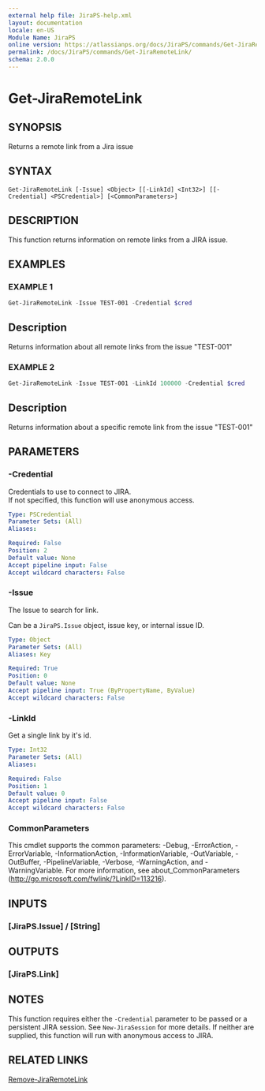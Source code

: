 ```yaml
---
external help file: JiraPS-help.xml
layout: documentation
locale: en-US
Module Name: JiraPS
online version: https://atlassianps.org/docs/JiraPS/commands/Get-JiraRemoteLink/
permalink: /docs/JiraPS/commands/Get-JiraRemoteLink/
schema: 2.0.0
---
```


# Get-JiraRemoteLink

## SYNOPSIS

Returns a remote link from a Jira issue

## SYNTAX

```
Get-JiraRemoteLink [-Issue] <Object> [[-LinkId] <Int32>] [[-Credential] <PSCredential>] [<CommonParameters>]
```

## DESCRIPTION

This function returns information on remote links from a  JIRA issue.

## EXAMPLES

### EXAMPLE 1

```powershell
Get-JiraRemoteLink -Issue TEST-001 -Credential $cred
```

Description  
 -----------  
Returns information about all remote links from the issue "TEST-001"

### EXAMPLE 2

```powershell
Get-JiraRemoteLink -Issue TEST-001 -LinkId 100000 -Credential $cred
```

Description  
 -----------  
Returns information about a specific remote link from the issue "TEST-001"

## PARAMETERS

### -Credential

Credentials to use to connect to JIRA.  
If not specified, this function will use anonymous access.

```yaml
Type: PSCredential
Parameter Sets: (All)
Aliases:

Required: False
Position: 2
Default value: None
Accept pipeline input: False
Accept wildcard characters: False
```

### -Issue

The Issue to search for link.

Can be a `JiraPS.Issue` object, issue key, or internal issue ID.

```yaml
Type: Object
Parameter Sets: (All)
Aliases: Key

Required: True
Position: 0
Default value: None
Accept pipeline input: True (ByPropertyName, ByValue)
Accept wildcard characters: False
```

### -LinkId

Get a single link by it's id.

```yaml
Type: Int32
Parameter Sets: (All)
Aliases:

Required: False
Position: 1
Default value: 0
Accept pipeline input: False
Accept wildcard characters: False
```

### CommonParameters
This cmdlet supports the common parameters: -Debug, -ErrorAction, -ErrorVariable, -InformationAction, -InformationVariable, -OutVariable, -OutBuffer, -PipelineVariable, -Verbose, -WarningAction, and -WarningVariable. For more information, see about_CommonParameters (http://go.microsoft.com/fwlink/?LinkID=113216).

## INPUTS

### [JiraPS.Issue] / [String]

## OUTPUTS

### [JiraPS.Link]

## NOTES

This function requires either the `-Credential` parameter to be passed or a persistent JIRA session.
See `New-JiraSession` for more details.
If neither are supplied, this function will run with anonymous access to JIRA.

## RELATED LINKS

[Remove-JiraRemoteLink](../Remove-JiraRemoteLink/)
